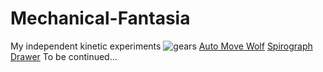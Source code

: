 # Mechanical-Fantasia
My independent kinetic experiments
![gears](https://github.com/user-attachments/assets/fc8007fd-dfee-4ed6-8f8e-04e5ef5cf772)
[Auto Move Wolf]()
[Spirograph Drawer]()
To be continued...
